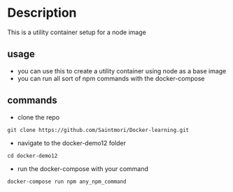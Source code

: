 # Description 
This is a utility container setup for a node image
 
## usage
- you can use this to create a utility container using node as a base image 
- you can run all sort of npm commands with the docker-compose 

## commands

- clone the repo
```
git clone https://github.com/Saintmori/Docker-learning.git
```
- navigate to the docker-demo12 folder
```
cd docker-demo12
```
- run the docker-compose with your command
```
docker-compose run npm any_npm_command
```
